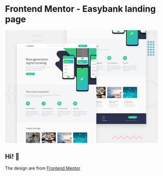# Frontend Mentor - Easybank landing page

![Design preview for the Easybank landing page coding challenge](./design/desktop-preview.jpg)

## Hi! 👋

The design are from [Frontend Mentor](https://www.frontendmentor.io)
